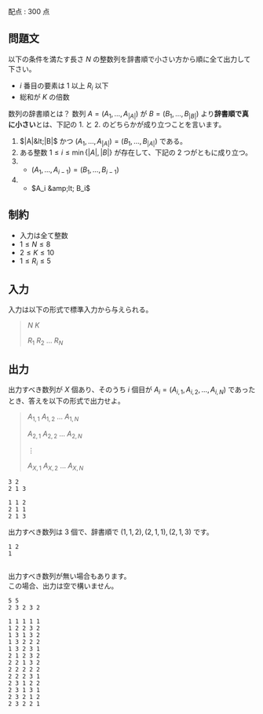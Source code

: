 配点 : $300$ 点

## 問題文

以下の条件を満たす長さ $N$ の整数列を辞書順で小さい方から順に全て出力して下さい。

- $i$ 番目の要素は $1$ 以上 $R_i$ 以下
- 総和が $K$ の倍数

 数列の辞書順とは？
数列 $A = (A_1, \ldots, A_{|A|})$ が $B = (B_1, \ldots, B_{|B|})$ より**辞書順で真に小さい**とは、下記の 1. と 2. のどちらかが成り立つことを言います。

1. $|A|&lt;|B|$ かつ $(A_{1},\ldots,A_{|A|}) = (B_1,\ldots,B_{|A|})$ である。
2. ある整数 $1\leq i\leq \min\{|A|,|B|\}$ が存在して、下記の $2$ つがともに成り立つ。
1.    - $(A_{1},\ldots,A_{i-1}) = (B_1,\ldots,B_{i-1})$
2.    - $A_i &amp;lt; B_i$

## 制約

- 入力は全て整数
- $1 \le N \le 8$
- $2 \le K \le 10$
- $1 \le R_i \le 5$

## 入力

入力は以下の形式で標準入力から与えられる。

> $N$ $K$
> 
> $R_1$ $R_2$ $\dots$ $R_N$

## 出力

出力すべき数列が $X$ 個あり、そのうち $i$ 個目が $A_i=(A_{i,1},A_{i,2},\dots,A_{i,N})$ であったとき、答えを以下の形式で出力せよ。

> $A_{1,1}$ $A_{1,2}$ $\dots$ $A_{1,N}$
> 
> $A_{2,1}$ $A_{2,2}$ $\dots$ $A_{2,N}$
> 
> $\vdots$
> 
> $A_{X,1}$ $A_{X,2}$ $\dots$ $A_{X,N}$

```input1
3 2
2 1 3
```

```output1
1 1 2
2 1 1
2 1 3
```

出力すべき数列は $3$ 個で、辞書順で $(1,1,2),(2,1,1),(2,1,3)$ です。

```input2
1 2
1
```

```output2

```

出力すべき数列が無い場合もあります。<br>
この場合、出力は空で構いません。

```input3
5 5
2 3 2 3 2
```

```output3
1 1 1 1 1
1 2 2 3 2
1 3 1 3 2
1 3 2 2 2
1 3 2 3 1
2 1 2 3 2
2 2 1 3 2
2 2 2 2 2
2 2 2 3 1
2 3 1 2 2
2 3 1 3 1
2 3 2 1 2
2 3 2 2 1
```